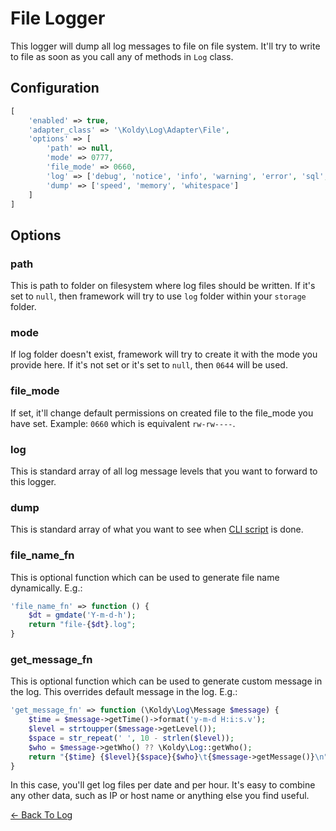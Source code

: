 # File Logger

This logger will dump all log messages to file on file system. It'll try to write to file as soon as you call any of
methods in `Log` class.

## Configuration

```php
[
	'enabled' => true,
	'adapter_class' => '\Koldy\Log\Adapter\File',
	'options' => [
		'path' => null,
		'mode' => 0777,
		'file_mode' => 0660,
		'log' => ['debug', 'notice', 'info', 'warning', 'error', 'sql', 'critical', 'alert', 'emergency'],
		'dump' => ['speed', 'memory', 'whitespace']
	]
]
```

## Options

### path

This is path to folder on filesystem where log files should be written. If it's set to `null`, then framework will try
to use `log` folder within your `storage` folder.

### mode

If log folder doesn't exist, framework will try to create it with the mode you provide here. If it's not set or it's
set to `null`, then `0644` will be used.

### file_mode

If set, it'll change default permissions on created file to the file_mode you have set. Example: `0660` which is equivalent
`rw-rw----`.

### log

This is standard array of all log message levels that you want to forward to this logger.

### dump

This is standard array of what you want to see when [CLI script](../cli.md) is done.

### file_name_fn

This is optional function which can be used to generate file name dynamically. E.g.:

```php
'file_name_fn' => function () {
	$dt = gmdate('Y-m-d-h');
	return "file-{$dt}.log";
}
```

### get_message_fn

This is optional function which can be used to generate custom message in the log. This overrides default message in the log. E.g.:

```php
'get_message_fn' => function (\Koldy\Log\Message $message) {
    $time = $message->getTime()->format('y-m-d H:i:s.v');
    $level = strtoupper($message->getLevel());
    $space = str_repeat(' ', 10 - strlen($level));
    $who = $message->getWho() ?? \Koldy\Log::getWho();
    return "{$time} {$level}{$space}{$who}\t{$message->getMessage()}\n";
}
```

In this case, you'll get log files per date and per hour. It's easy to combine any other data, such as IP or host name
or anything else you find useful.

[&larr; Back To Log](../log.md#available-log-writers)
